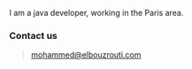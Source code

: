 I am a java developer, working in the Paris area.
###  Contact us
> [mohammed@elbouzrouti.com](mailto:mohammed@elbouzrouti.com)
